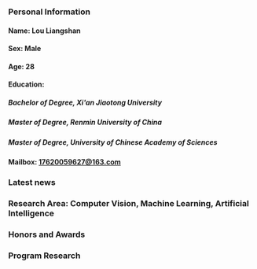 ### Personal Information
#### Name: Lou Liangshan
#### Sex: Male
#### Age: 28
#### Education: 
##### Bachelor of Degree, Xi'an Jiaotong University
##### Master of Degree, Renmin University of China
##### Master of Degree, University of Chinese Academy of Sciences
#### Mailbox: 17620059627@163.com

### Latest news

### Research Area: Computer Vision, Machine Learning, Artificial Intelligence

### Honors and Awards

### Program Research
